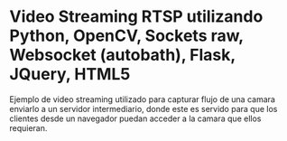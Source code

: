 # Video Streaming RTSP utilizando Python, OpenCV, Sockets raw, Websocket (autobath), Flask, JQuery, HTML5 

Ejemplo de video streaming utilizado para capturar flujo de una camara
enviarlo a un servidor intermediario, donde este es servido para que los
clientes desde un navegador puedan acceder a la camara que ellos requieran.